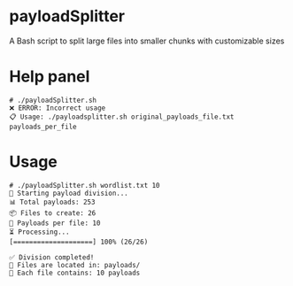 # payloadSplitter
A Bash script to split large files into smaller chunks with customizable sizes

# Help panel

```
# ./payloadSplitter.sh
❌ ERROR: Incorrect usage
📋 Usage: ./payloadsplitter.sh original_payloads_file.txt payloads_per_file
```

# Usage

```
# ./payloadSplitter.sh wordlist.txt 10
🚀 Starting payload division...
📊 Total payloads: 253
📦 Files to create: 26
🎯 Payloads per file: 10
⏳ Processing...
[====================] 100% (26/26)

✅ Division completed!
📁 Files are located in: payloads/
🎯 Each file contains: 10 payloads
```
